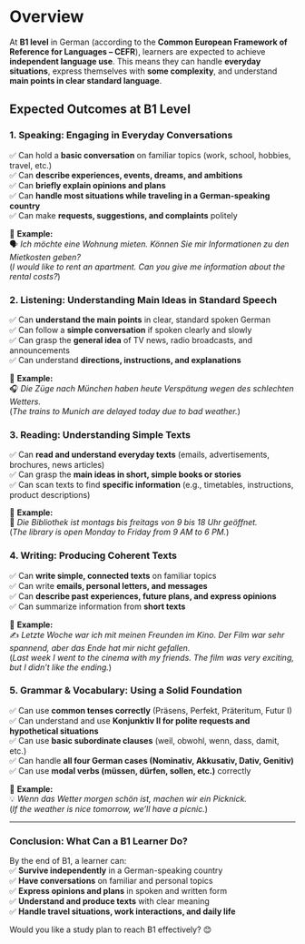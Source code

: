 # Overview

At **B1 level** in German (according to the **Common European Framework of Reference for Languages – CEFR**), learners are expected to achieve **independent language use**. This means they can handle **everyday situations**, express themselves with **some complexity**, and understand **main points in clear standard language**.  

## **Expected Outcomes at B1 Level**  

### **1. Speaking: Engaging in Everyday Conversations**  
✅ Can hold a **basic conversation** on familiar topics (work, school, hobbies, travel, etc.)  
✅ Can **describe experiences, events, dreams, and ambitions**  
✅ Can **briefly explain opinions and plans**  
✅ Can **handle most situations while traveling in a German-speaking country**  
✅ Can make **requests, suggestions, and complaints** politely  

🔹 **Example:**  
🗣️ *Ich möchte eine Wohnung mieten. Können Sie mir Informationen zu den Mietkosten geben?*  
(*I would like to rent an apartment. Can you give me information about the rental costs?*)  

### **2. Listening: Understanding Main Ideas in Standard Speech**  
✅ Can **understand the main points** in clear, standard spoken German  
✅ Can follow a **simple conversation** if spoken clearly and slowly  
✅ Can grasp the **general idea** of TV news, radio broadcasts, and announcements  
✅ Can understand **directions, instructions, and explanations**  

🔹 **Example:**  
🎧 *Die Züge nach München haben heute Verspätung wegen des schlechten Wetters.*  
(*The trains to Munich are delayed today due to bad weather.*)  

### **3. Reading: Understanding Simple Texts**  
✅ Can **read and understand everyday texts** (emails, advertisements, brochures, news articles)  
✅ Can grasp the **main ideas in short, simple books or stories**  
✅ Can scan texts to find **specific information** (e.g., timetables, instructions, product descriptions)  

🔹 **Example:**  
📖 *Die Bibliothek ist montags bis freitags von 9 bis 18 Uhr geöffnet.*  
(*The library is open Monday to Friday from 9 AM to 6 PM.*)  

### **4. Writing: Producing Coherent Texts**  
✅ Can **write simple, connected texts** on familiar topics  
✅ Can write **emails, personal letters, and messages**  
✅ Can **describe past experiences, future plans, and express opinions**  
✅ Can summarize information from **short texts**  

🔹 **Example:**  
✍️ *Letzte Woche war ich mit meinen Freunden im Kino. Der Film war sehr spannend, aber das Ende hat mir nicht gefallen.*  
(*Last week I went to the cinema with my friends. The film was very exciting, but I didn’t like the ending.*)  

### **5. Grammar & Vocabulary: Using a Solid Foundation**  
✅ Can use **common tenses correctly** (Präsens, Perfekt, Präteritum, Futur I)  
✅ Can understand and use **Konjunktiv II for polite requests and hypothetical situations**  
✅ Can use **basic subordinate clauses** (weil, obwohl, wenn, dass, damit, etc.)  
✅ Can handle **all four German cases (Nominativ, Akkusativ, Dativ, Genitiv)**  
✅ Can use **modal verbs (müssen, dürfen, sollen, etc.)** correctly  

🔹 **Example:**  
💡 *Wenn das Wetter morgen schön ist, machen wir ein Picknick.*  
(*If the weather is nice tomorrow, we’ll have a picnic.*)  

---

### **Conclusion: What Can a B1 Learner Do?**  
By the end of B1, a learner can:  
✅ **Survive independently** in a German-speaking country  
✅ **Have conversations** on familiar and personal topics  
✅ **Express opinions and plans** in spoken and written form  
✅ **Understand and produce texts** with clear meaning  
✅ **Handle travel situations, work interactions, and daily life**  

Would you like a study plan to reach B1 effectively? 😊